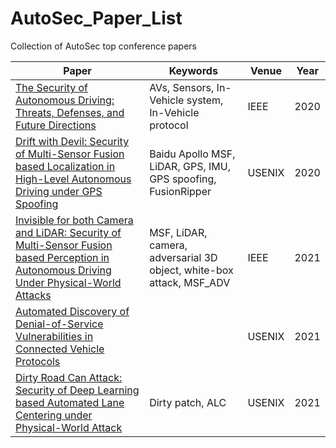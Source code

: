 # AutoSec_Paper_List
 Collection of AutoSec top conference papers

| Paper       | Keywords      | Venue       |   Year      |
| ----------- | ----------- | ----------- | ----------- |
| [The Security of Autonomous Driving: Threats, Defenses, and Future Directions](https://ieeexplore.ieee.org/stamp/stamp.jsp?arnumber=8890622) | AVs, Sensors, In-Vehicle system, In-Vehicle protocol  | IEEE | 2020 |
| [Drift with Devil: Security of Multi-Sensor Fusion based Localization in High-Level Autonomous Driving under GPS Spoofing](https://www.usenix.org/system/files/sec20-shen.pdf) | Baidu Apollo MSF, LiDAR, GPS, IMU, GPS spoofing, FusionRipper   | USENIX | 2020 |
| [Invisible for both Camera and LiDAR:  Security of Multi-Sensor Fusion based Perception in Autonomous Driving Under Physical-World Attacks](http://me.ningfei.org/paper/msf-adv.pdf)  | MSF, LiDAR, camera, adversarial 3D object, white-box attack, MSF_ADV | IEEE | 2021 |
| [Automated Discovery of Denial-of-Service Vulnerabilities in Connected Vehicle Protocols](https://www.usenix.org/system/files/sec21-hu-shengtuo.pdf) |  | USENIX | 2021 |
| [Dirty Road Can Attack: Security of Deep Learning based Automated Lane Centering under Physical-World Attack](https://www.usenix.org/system/files/sec21-sato.pdf)  | Dirty patch, ALC   | USENIX | 2021 |

